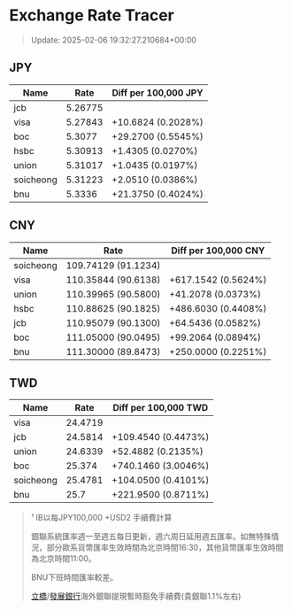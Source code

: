 # Exchange Rate Tracer

> Update: 2025-02-06 19:32:27.210684+00:00

## JPY

| Name      |    Rate | Diff per 100,000 JPY   |
|-----------|---------|------------------------|
| jcb       | 5.26775 |                        |
| visa      | 5.27843 | +10.6824 (0.2028%)     |
| boc       | 5.3077  | +29.2700 (0.5545%)     |
| hsbc      | 5.30913 | +1.4305 (0.0270%)      |
| union     | 5.31017 | +1.0435 (0.0197%)      |
| soicheong | 5.31223 | +2.0510 (0.0386%)      |
| bnu       | 5.3336  | +21.3750 (0.4024%)     |

## CNY

| Name      | Rate                | Diff per 100,000 CNY   |
|-----------|---------------------|------------------------|
| soicheong | 109.74129	(91.1234) |                        |
| visa      | 110.35844	(90.6138) | +617.1542 (0.5624%)    |
| union     | 110.39965	(90.5800) | +41.2078 (0.0373%)     |
| hsbc      | 110.88625	(90.1825) | +486.6030 (0.4408%)    |
| jcb       | 110.95079	(90.1300) | +64.5436 (0.0582%)     |
| boc       | 111.05000	(90.0495) | +99.2064 (0.0894%)     |
| bnu       | 111.30000	(89.8473) | +250.0000 (0.2251%)    |

## TWD

| Name      |    Rate | Diff per 100,000 TWD   |
|-----------|---------|------------------------|
| visa      | 24.4719 |                        |
| jcb       | 24.5814 | +109.4540 (0.4473%)    |
| union     | 24.6339 | +52.4882 (0.2135%)     |
| boc       | 25.374  | +740.1460 (3.0046%)    |
| soicheong | 25.4781 | +104.0500 (0.4101%)    |
| bnu       | 25.7    | +221.9500 (0.8711%)    |


> ¹ IB以每JPY100,000 +USD2 手續費計算
>
> 銀聯系統匯率週一至週五每日更新，週六周日延用週五匯率。如無特殊情況，部分歐系貨幣匯率生效時間為北京時間16:30，其他貨幣匯率生效時間為北京時間11:00。
>
> BNU下班時間匯率較差。
>
> [立橋](https://www.wlbank.com.mo/uploads/ueditor/file/20181211/1544536513900230.pdf)/[發展銀行](https://www.mdb.com.mo/Service_Charges_20230728.pdf)海外銀聯提現暫時豁免手續費(貴銀聯1.1%左右)


